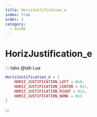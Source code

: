 ```yaml
---
title: HorizJustification_e
index: true
order: 2
category:
  - Guide
---
```


# HorizJustification_e
::: tabs
@tab Lua
```lua
HorizJustification_e = {
    HORIZ_JUSTIFICATION_LEFT = 0x0,
    HORIZ_JUSTIFICATION_CENTER = 0x1,
    HORIZ_JUSTIFICATION_RIGHT = 0x2,
    HORIZ_JUSTIFICATION_NONE = 0x3
}
```
:::